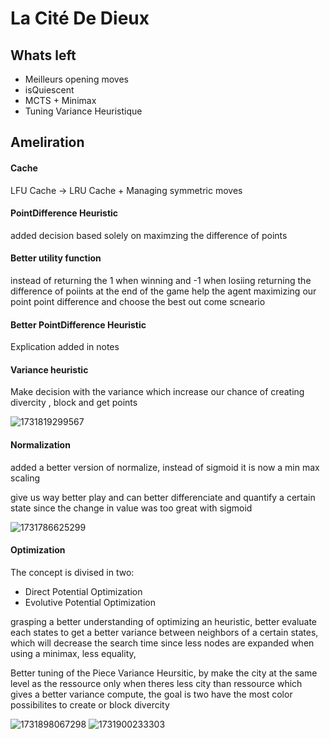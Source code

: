 # La Cité De Dieux

## Whats left

* Meilleurs opening moves
* isQuiescent
* MCTS + Minimax
* Tuning Variance Heuristique

## Ameliration

#### Cache

LFU Cache -> LRU  Cache + Managing symmetric moves

#### PointDifference Heuristic

added decision based solely on maximzing the difference of points

#### Better utility function

instead of returning the 1 when winning and -1 when losiing returning the difference of poiints at the end of the game help the agent maximizing our point point difference and choose the best out come scneario

#### Better PointDifference Heuristic

Explication added in notes

#### Variance heuristic

Make decision with the variance which increase our chance of creating divercity , block and get points

![1731819299567](image/README/1731819299567.png)

#### Normalization

added a better version of normalize, instead of sigmoid it is now a min max scaling

give us way better play and can better differenciate and quantify a certain state since the change in value was too great with sigmoid

![1731786625299](image/README/1731786625299.png)

#### Optimization

The concept is divised in two:

* Direct Potential Optimization
* Evolutive Potential Optimization

grasping a better understanding of optimizing an heuristic, better evaluate each states to get a better variance between neighbors of a certain states, which will decrease the search time since less nodes are expanded when using a minimax, less equality,

Better tuning of the Piece Variance Heursitic, by make the city at the same level as the ressource  only when theres less city than ressource which gives a better variance compute, the goal is two have the most color possibilites to create or block divercity

![1731898067298](image/README/1731898067298.png)
![1731900233303](image/README/1731900233303.png)